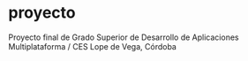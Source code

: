 # proyecto
Proyecto final de Grado Superior de Desarrollo de Aplicaciones Multiplataforma / CES Lope de Vega, Córdoba
